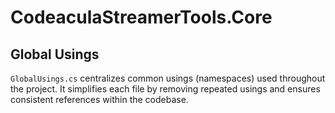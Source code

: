 # CodeaculaStreamerTools.Core

## Global Usings

`GlobalUsings.cs` centralizes common usings (namespaces) used throughout the project. It simplifies each file by removing repeated usings and ensures consistent references within the codebase.
